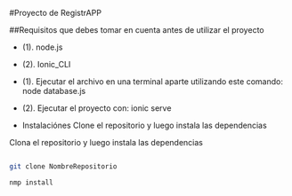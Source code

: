 #Proyecto de RegistrAPP

##Requisitos que debes tomar en cuenta antes de utilizar el proyecto
- (1). node.js
- (2). Ionic_CLI


- (1). Ejecutar el archivo en una terminal aparte utilizando este comando: node database.js
- (2). Ejecutar el proyecto con: ionic serve

- Instalaciónes
Clone el repositorio y luego instala las dependencias 


Clona el repositorio y luego instala las dependencias
```bash

git clone NombreRepositorio

nmp install


